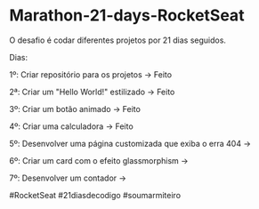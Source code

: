 # Marathon-21-days-RocketSeat

O desafio é codar diferentes projetos por 21 dias seguidos.

 Dias:
           
 1º: Criar repositório para os projetos -> Feito

 2ª: Criar um "Hello World!" estilizado -> Feito  
   
 3º: Criar um botão animado -> Feito
 
 4º: Criar uma calculadora -> Feito
 
 5º: Desenvolver uma página customizada que exiba o erra 404 ->
 
 6º: Criar um card com o efeito glassmorphism ->
 
 7º: Desenvolver um contador ->
  


#RocketSeat             #21diasdecodigo          #soumarmiteiro
